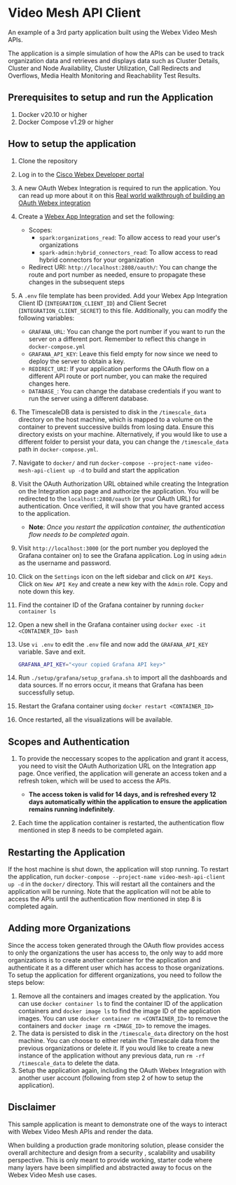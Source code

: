 # Video Mesh API Client

An example of a 3rd party application built using the Webex Video Mesh APIs.

The application is a simple simulation of how the APIs can be used to track organization data and retrieves and displays data such as Cluster Details, Cluster and Node Availability, Cluster Utilization, Call Redirects and Overflows, Media Health Monitoring and Reachability Test Results.

## Prerequisites to setup and run the Application

1. Docker v20.10 or higher
2. Docker Compose v1.29 or higher

## How to setup the application

1. Clone the repository
2. Log in to the [Cisco Webex Developer portal](https://developer.webex.com/)
3. A new OAuth Webex Integration is required to run the application. You can read up more about it on this [Real world walkthrough of building an OAuth Webex integration](https://developer.webex.com/blog/real-world-walkthrough-of-building-an-oauth-webex-integration)
4. Create a [Webex App Integration](https://developer.webex.com/docs/integrations) and set the following:
    - Scopes: 
        - `spark:organizations_read`: To allow access to read your user's organizations
        - `spark-admin:hybrid_connectors_read`: To allow access to read hybrid connectors for your organization
    - Redirect URI: `http://localhost:2808/oauth/`: You can change the route and port number as needed, ensure to propagate these changes in the subsequent steps
5. A `.env` file template has been provided. Add your Webex App Integration Client ID (`INTEGRATION_CLIENT_ID`) and Client Secret (`INTEGRATION_CLIENT_SECRET`)  to this file. Additionally, you can modify the following variables:
    - `GRAFANA_URL`: You can change the port number if you want to run the server on a different port. Remember to reflect this change in `docker-compose.yml`
    - `GRAFANA_API_KEY`: Leave this field empty for now since we need to deploy the server to obtain a key.
    - `REDIRECT_URI`: If your application performs the OAuth flow on a different API route or port number, you can make the required changes here.
    - `DATABASE_`: You can change the database credentials if you want to run the server using a different database. 
6. The TimescaleDB data is persisted to disk in the `/timescale_data` directory on the host machine, which is mapped to a volume on the container to prevent successive builds from losing data. Ensure this directory exists on your machine. Alternatively, if you would like to use a different folder to persist your data, you can change the `/timescale_data` path in `docker-compose.yml`.
7. Navigate to `docker/` and run `docker-compose --project-name video-mesh-api-client up -d` to build and start the application
8. Visit the OAuth Authorization URL obtained while creating the Integration on the Integration app page and authorize the application. You will be redirected to the `localhost:2808/oauth` (or your OAuth URL) for authentication. Once verified, it will show that you have granted access to the application.
    - **Note**: *Once you restart the application container, the authentication flow needs to be completed again*.
9. Visit `http://localhost:3000` (or the port number you deployed the Grafana container on) to see the Grafana application. Log in using `admin` as the username and password.
10. Click on the `Settings` icon on the left sidebar and click on `API Keys`. Click on `New API Key` and create a new key with the `Admin` role. Copy and note down this key.
11. Find the container ID of the Grafana container by running `docker container ls`
12. Open a new shell in the Grafana container using `docker exec -it <CONTAINER_ID> bash`
13. Use `vi .env` to edit the `.env` file and now add the `GRAFANA_API_KEY` variable. Save and exit.
    
    ```sh
    GRAFANA_API_KEY="<your copied Grafana API key>"
    ```
14. Run `./setup/grafana/setup_grafana.sh` to import all the dashboards and data sources. If no errors occur, it means that Grafana has been successfully setup.
15. Restart the Grafana container using `docker restart <CONTAINER_ID>`
16. Once restarted, all the visualizations will be available.

## Scopes and Authentication 

1. To provide the neccessary scopes to the application and grant it access, you need to visit the OAuth Authorization URL on the Integration app page. Once verified, the application will generate an access token and a refresh token, which will be used to access the APIs. 
    - **The access token is valid for 14 days, and is refreshed every 12 days automatically within the application to ensure the application remains running indefinitely**.

2. Each time the application container is restarted, the authentication flow mentioned in step 8 needs to be completed again.

## Restarting the Application

If the host machine is shut down, the application will stop running. To restart the application, run `docker-compose --project-name video-mesh-api-client up -d` in the `docker/` directory. This will restart all the containers and the application will be running. Note that the application will not be able to access the APIs until the authentication flow mentioned in step 8 is completed again.

## Adding more Organizations

Since the access token generated through the OAuth flow provides access to only the organizations the user has access to, the only way to add more organizations is to create another container for the application and authenticate it as a different user which has access to those organizations. To setup the application for different organizations, you need to follow the steps below:

1. Remove all the containers and images created by the application. You can use `docker container ls` to find the container ID of the application containers and `docker image ls` to find the image ID of the application images. You can use `docker container rm <CONTAINER_ID>` to remove the containers and `docker image rm <IMAGE_ID>` to remove the images.
2. The data is persisted to disk in the `/timescale_data` directory on the host machine. You can choose to either retain the Timescale data from the previous organizations or delete it. If you would like to create a new instance of the application without any previous data, run `rm -rf /timescale_data` to delete the data.
3. Setup the application again, including the OAuth Webex Integration with another user account (following from step 2 of how to setup the application).

## Disclaimer

This sample application is meant to demonstrate one of the ways to interact with Webex Video Mesh APIs and render the  data.

When building a production grade monitoring solution, please consider the overall architecture and design from a security , scalability and usability perspective. This is only meant to provide working, starter code where many layers have been simplified and abstracted away to focus on the Webex Video Mesh  use cases.
